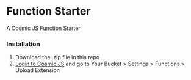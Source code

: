 # Function Starter
A Cosmic JS Function Starter

### Installation
1. Download the .zip file in this repo
2. [Login to Cosmic JS](https://cosmicjs.com) and go to Your Bucket > Settings > Functions > Upload Extension
